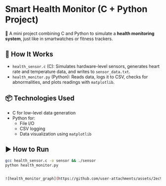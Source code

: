 # Smart Health Monitor (C + Python Project)

🚀 A mini project combining C and Python to simulate a **health monitoring system**, just like in smartwatches or fitness trackers.

## 🔧 How It Works

- `health_sensor.c` (C): Simulates hardware-level sensors, generates heart rate and temperature data, and writes to `sensor_data.txt`.
- `health_monitor.py` (Python): Reads data, logs it to CSV, checks for abnormalities, and plots readings with `matplotlib`.

## 📦 Technologies Used

- C for low-level data generation
- Python for:
  - File I/O
  - CSV logging
  - Data visualization using `matplotlib`

## ▶️ How to Run

```bash
gcc health_sensor.c -o sensor && ./sensor
python health_monitor.py


![health_monitor_graph](https://github.com/user-attachments/assets/2ec95cee-e8f6-4c15-bb89-081e6f06fe1e)
